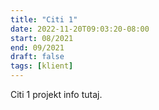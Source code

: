 ```yaml
---
title: "Citi 1"
date: 2022-11-20T09:03:20-08:00
start: 08/2021
end: 09/2021
draft: false
tags: [klient]
---
```


Citi 1 projekt info tutaj.